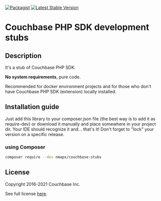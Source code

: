 [![Packagist](https://img.shields.io/packagist/dt/nmapx/couchbase-stubs.svg?maxAge=2592000&style=flat-square)](https://packagist.org/packages/nmapx/couchbase-stubs)
[![Latest Stable Version](https://img.shields.io/github/release/nmapx/couchbase-stubs.svg?style=flat-square)](https://github.com/nmapx/couchbase-stubs/releases)

# Couchbase PHP SDK development stubs

## Description

It's a stub of Couchbase PHP SDK.

**No system requirements**, pure code.

Recommended for docker environment projects and for those who don't have Couchbase PHP SDK (extension) locally installed.

## Installation guide

Just add this library to your composer.json file (the best way is to add it as require-dev) or download it manually and place somewhere in your project dir. Your IDE should recognize it and... that's it! Don't forget to "lock" your version on a specific release.

### using Composer
```bash
composer require --dev nmapx/couchbase-stubs
```

## License

Copyright 2016-2021 Couchbase Inc.

See full license [here](./LICENSE).
